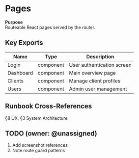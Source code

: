 # Pages

**Purpose**    
Routeable React pages served by the router.

## Key Exports
| Name | Type | Description |
|------|------|-------------|
| Login | component | User authentication screen |
| Dashboard | component | Main overview page |
| Clients | component | Manage client profiles |
| Users | component | Admin user management |

## Runbook Cross-References
§8 UX, §3 System Architecture

## TODO (owner: @unassigned)
1. Add screenshot references
2. Note route guard patterns
